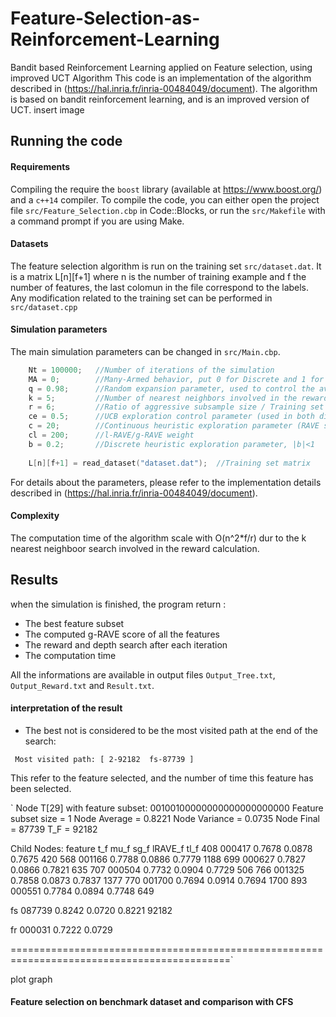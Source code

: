 # Feature-Selection-as-Reinforcement-Learning

Bandit based Reinforcement Learning applied on Feature selection, using improved UCT Algorithm
This code is an implementation of the algorithm described in (https://hal.inria.fr/inria-00484049/document). The algorithm is based on bandit reinforcement learning, and is an improved version of UCT. insert image


## Running the code

#### Requirements
Compiling the require the `boost` library (available at https://www.boost.org/) and a `c++14` compiler.
To compile the code, you can either open the project file `src/Feature_Selection.cbp` in Code::Blocks, or run the `src/Makefile` with a command prompt if you are using Make.

#### Datasets
The feature selection algorithm is run on the training set `src/dataset.dat`. It is a matrix L[n][f+1] where n is the number of training example and f the number of features, the last colomun in the file correspond to the labels. Any modification related to the training set can be performed in `src/dataset.cpp`   


#### Simulation parameters
The main simulation parameters can be changed in `src/Main.cbp`.

```c++
    Nt = 100000;   //Number of iterations of the simulation
    MA = 0;        //Many-Armed behavior, put 0 for Discrete and 1 for Continuous
    q = 0.98;      //Random expansion parameter, used to control the average depth in the random phase, |q|<1
    k = 5;         //Number of nearest neighbors involved in the reward function calculation
    r = 6;         //Ratio of aggressive subsample size / Training set size
    ce = 0.5;      //UCB exploration control parameter (used in both discrete and continuous heuristic)
    c = 20;        //Continuous heuristic exploration parameter (RAVE score weight)
    cl = 200;      //l-RAVE/g-RAVE weight
    b = 0.2;       //Discrete heuristic exploration parameter, |b|<1
    
    L[n][f+1] = read_dataset("dataset.dat");  //Training set matrix
```
For details about the parameters, please refer to the implementation details described in (https://hal.inria.fr/inria-00484049/document).



#### Complexity
The computation time of the algorithm scale with O(n^2\*f/r) dur to the k nearest neighboor search involved in the reward calculation.


## Results

when the simulation is finished, the program return :

- The best feature subset 
- The computed g-RAVE score of all the features
- The reward and depth search after each iteration
- The computation time

All the informations are available in output files `Output_Tree.txt`, `Output_Reward.txt` and `Result.txt`.

#### interpretation of the result

- The best not is considered to be the most visited path at the end of the search:

`
Most visited path:
 [ 2-92182  fs-87739 ]`
 
 This refer to the feature selected, and the number of time this feature has been selected.

`
Node T[29] with feature subset:
 00100100000000000000000000
 Feature subset size = 1
 Node Average = 0.8221
 Node Variance = 0.0735
 Node Final = 87739
 T_F = 92182

Child Nodes:
feature    t_f       mu_f     sg_f      lRAVE_f    tl_f
   408      000417    0.7678   0.0878    0.7675     420
   568      001166    0.7788   0.0886    0.7779     1188
   699      000627    0.7827   0.0866    0.7821     635
   707      000504    0.7732   0.0904    0.7729     506
   766      001325    0.7858   0.0873    0.7837     1377
   770      001700    0.7694   0.0914    0.7694     1700
   893      000551    0.7784   0.0894    0.7748     649

   fs      087739    0.8242   0.0720    0.8221     92182

   fr      000031    0.7222   0.0729

============================================================================================`


plot graph


#### Feature selection on benchmark dataset and comparison with CFS
